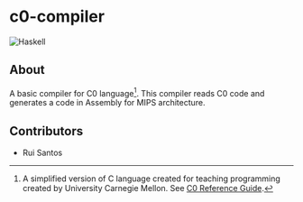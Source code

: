 # c0-compiler
![Haskell](https://img.shields.io/badge/haskell-%235D4F85?style=for-the-badge&logo=haskell)

## About
A basic compiler for C0 language[^1]. This compiler reads C0 code and generates a code in Assembly for MIPS architecture.

[^1]: A simplified version of C language created for teaching programming created by University Carnegie Mellon. See [C0 Reference Guide](https://c0.cs.cmu.edu/docs/c0-reference.pdf).

## Contributors
  - Rui Santos
